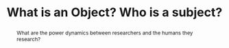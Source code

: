 ---
layout: sublesson
structurehead: objsubinter
group: dataethics
title: "What is an Object? Who is a subject?"
abstract: "What are the power dynamics between researchers and the humans they research?"
lessonnumber: 1
lessonprint: 1
permalink: /lessons/databasics/objects-subjects-interlocutors/1
---